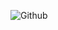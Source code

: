![Github](https://raw.githubusercontent.com/sha-lik/Images/main/Screenshot%20from%202022-08-22%2013-07-06.png?token=GHSAT0AAAAAABVPEO36K7RIZVTMDTAEGJOCYYDGTAQ)
